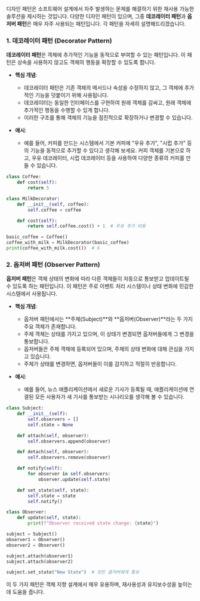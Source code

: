 디자인 패턴은 소프트웨어 설계에서 자주 발생하는 문제를 해결하기 위한 재사용 가능한 솔루션을 제시하는 것입니다. 다양한 디자인 패턴이 있으며, 그중 **데코레이터 패턴**과 **옵저버 패턴**은 매우 자주 사용되는 패턴입니다. 각 패턴을 자세히 설명해드리겠습니다.

### 1. 데코레이터 패턴 (Decorator Pattern)
**데코레이터 패턴**은 객체에 추가적인 기능을 동적으로 부여할 수 있는 패턴입니다. 이 패턴은 상속을 사용하지 않고도 객체의 행동을 확장할 수 있도록 합니다.

- **핵심 개념**:
    - 데코레이터 패턴은 기존 객체의 메서드나 속성을 수정하지 않고, 그 객체에 추가적인 기능을 덧붙이기 위해 사용됩니다.
    - 데코레이터는 동일한 인터페이스를 구현하여 원래 객체를 감싸고, 원래 객체에 추가적인 행동을 수행할 수 있게 합니다.
    - 이러한 구조를 통해 객체의 기능을 점진적으로 확장하거나 변경할 수 있습니다.

- **예시**:
    - 예를 들어, 커피를 만드는 시스템에서 기본 커피에 "우유 추가", "시럽 추가" 등의 기능을 동적으로 추가할 수 있다고 생각해 보세요. 커피 객체를 기본으로 하고, 우유 데코레이터, 시럽 데코레이터 등을 사용하여 다양한 종류의 커피를 만들 수 있습니다.

```python
class Coffee:
    def cost(self):
        return 5

class MilkDecorator:
    def __init__(self, coffee):
        self.coffee = coffee

    def cost(self):
        return self.coffee.cost() + 1  # 우유 추가 비용

basic_coffee = Coffee()
coffee_with_milk = MilkDecorator(basic_coffee)
print(coffee_with_milk.cost())  # 6
```

### 2. 옵저버 패턴 (Observer Pattern)
**옵저버 패턴**은 객체 상태의 변화에 따라 다른 객체들이 자동으로 통보받고 업데이트될 수 있도록 하는 패턴입니다. 이 패턴은 주로 이벤트 처리 시스템이나 상태 변화에 민감한 시스템에서 사용됩니다.

- **핵심 개념**:
    - 옵저버 패턴에서는 **주체(Subject)**와 **옵저버(Observer)**라는 두 가지 주요 객체가 존재합니다.
    - 주체 객체는 상태를 가지고 있으며, 이 상태가 변경되면 옵저버들에게 그 변경을 통보합니다.
    - 옵저버들은 주체 객체에 등록되어 있으며, 주체의 상태 변화에 대해 관심을 가지고 있습니다.
    - 주체가 상태를 변경하면, 옵저버들이 이를 감지하고 적절히 반응합니다.

- **예시**:
    - 예를 들어, 뉴스 애플리케이션에서 새로운 기사가 등록될 때, 애플리케이션에 연결된 모든 사용자가 새 기사를 통보받는 시나리오를 생각해 볼 수 있습니다.

```python
class Subject:
    def __init__(self):
        self.observers = []
        self.state = None

    def attach(self, observer):
        self.observers.append(observer)

    def detach(self, observer):
        self.observers.remove(observer)

    def notify(self):
        for observer in self.observers:
            observer.update(self.state)

    def set_state(self, state):
        self.state = state
        self.notify()

class Observer:
    def update(self, state):
        print(f"Observer received state change: {state}")

subject = Subject()
observer1 = Observer()
observer2 = Observer()

subject.attach(observer1)
subject.attach(observer2)

subject.set_state("New State")  # 모든 옵저버에게 통보
```

이 두 가지 패턴은 객체 지향 설계에서 매우 유용하며, 재사용성과 유지보수성을 높이는 데 도움을 줍니다.